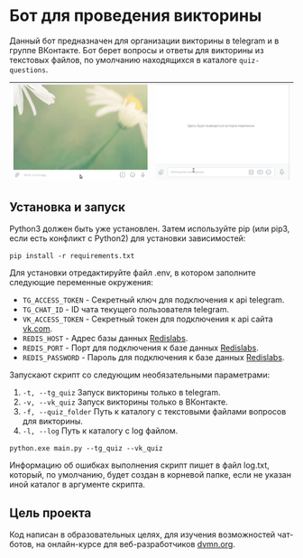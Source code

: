 # Бот для проведения викторины

Данный бот предназначен для организации викторины в telegram и в группе ВКонтакте. Бот берет вопросы и ответы для викторины из текстовых файлов, по умолчанию находящихся в каталоге `quiz-questions`.

![Alt text](demo_tg.gif) | ![Alt text](demo_vk.gif)
------------------------ | ----------------------------

## Установка и запуск

Python3 должен быть уже установлен. Затем используйте pip (или pip3, если есть конфликт с Python2) для установки зависимостей:

```
pip install -r requirements.txt
```

Для установки отредактируйте файл .env, в котором заполните следующие переменные окружения:
- `TG_ACCESS_TOKEN` - Секретный ключ для подключения к api telegram.
- `TG_CHAT_ID` - ID чата текущего пользователя telegram.
- `VK_ACCESS_TOKEN` - Секретный токен для подключения к api сайта [vk.com](http://www.vk.com).
- `REDIS_HOST` - Адрес базы данных [Redislabs](https://redislabs.com).
- `REDIS_PORT` - Порт для подключения к базе данных [Redislabs](https://redislabs.com).
- `REDIS_PASSWORD` - Пароль для подключения к базе данных [Redislabs](https://redislabs.com).


Запускают скрипт со следующим необязательными параметрами:
1. `-t, --tg_quiz`      Запуск викторины только в telegram.
2. `-v, --vk_quiz`      Запуск викторины только в ВКонтакте.
3. `-f, --quiz_folder`  Путь к каталогу с текстовыми файлами вопросов для викторины.
4. `-l, --log`          Путь к каталогу с log файлом.


```
python.exe main.py --tg_quiz --vk_quiz
```	

Информацию об ошибках выполнения скрипт пишет в файл log.txt, который, по умолчанию, будет создан в корневой папке, если не указан иной каталог в аргументе скрипта. 

## Цель проекта

Код написан в образовательных целях, для изучения возможностей чат-ботов, на онлайн-курсе для веб-разработчиков [dvmn.org](https://dvmn.org).
